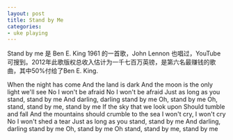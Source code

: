 ```yaml
---
layout: post
title: Stand by Me
categories:
- uke playing
---
```

Stand by me 是 Ben E. King 1961 的一首歌，John Lennon 也唱过，YouTube可搜到。2012年此歌版权总收入估计为一千七百万英镑，是第六名最赚钱的歌曲，其中50%付给了Ben E. King.

When the night has come
And the land is dark
And the moon is the only light we'll see
No I won't be afraid
No I won't be afraid
Just as long as you stand, stand by me
And darling, darling stand by me
Oh, stand by me
Oh, stand, stand by me, stand by me
If the sky that we look upon
Should tumble and fall
And the mountains should crumble to the sea
I won't cry, I won't cry
No I won't shed a tear
Just as long as you stand, stand by me
And darling, darling stand by me
Oh, stand by me
Oh stand, stand by me, stand by me